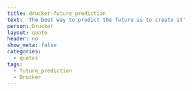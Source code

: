 ```yaml
---
title: drucker-future_prediction
text: 'The best way to predict the future is to create it'
person: Drucker
layout: quote
header: no
show_meta: false
categories:
  - quotes
tags:
  - future_prediction
  - Drucker
---
```

